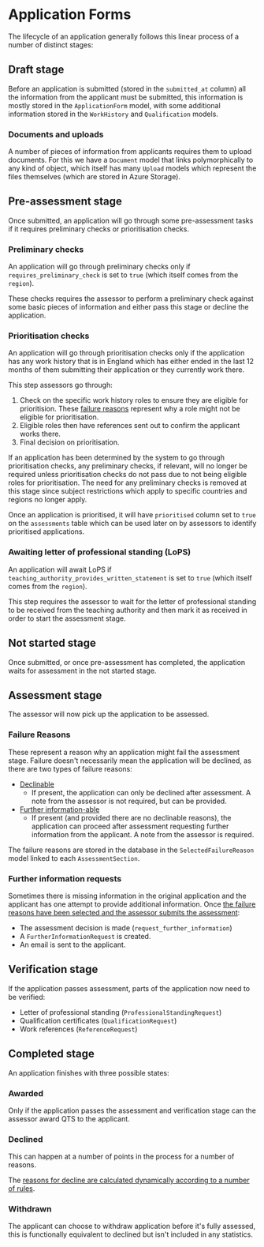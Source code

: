 # Application Forms

The lifecycle of an application generally follows this linear process of a number of distinct stages:

## Draft stage

Before an application is submitted (stored in the `submitted_at` column) all the information from the applicant must be submitted, this information is mostly stored in the `ApplicationForm` model, with some additional information stored in the `WorkHistory` and `Qualification` models.

### Documents and uploads

A number of pieces of information from applicants requires them to upload documents. For this we have a `Document` model that links polymorphically to any kind of object, which itself has many `Upload` models which represent the files themselves (which are stored in Azure Storage).

## Pre-assessment stage

Once submitted, an application will go through some pre-assessment tasks if it requires preliminary checks or prioritisation checks.

### Preliminary checks

An application will go through preliminary checks only if `requires_preliminary_check` is set to `true` (which itself comes from the `region`).

These checks requires the assessor to perform a preliminary check against some basic pieces of information and either pass this stage or decline the application.

### Prioritisation checks

An application will go through prioritisation checks only if the application has any work history that is in England which has either ended in the last 12 months of them submitting their application or they currently work there.

This step assessors go through:

1. Check on the specific work history roles to ensure they are eligible for prioritision. These [failure reasons](https://github.com/DFE-Digital/apply-for-qualified-teacher-status/blob/076de2dfb1fab8583df6dd9222eb19f50d6f2a9a/app/lib/failure_reasons.rb#L96) represent why a role might not be eligible for prioritisation.
2. Eligible roles then have references sent out to confirm the applicant works there.
3. Final decision on prioritisation.

If an application has been determined by the system to go through prioritisation checks, any preliminary checks, if relevant, will no longer be required unless prioritisation checks do not pass due to not being eligible roles for prioritisation. The need for any preliminary checks is removed at this stage since subject restrictions which apply to specific countries and regions no longer apply.

Once an application is prioritised, it will have `prioritised` column set to `true` on the `assessments` table which can be used later on by assessors to identify prioritised applications.

### Awaiting letter of professional standing (LoPS)

An application will await LoPS if `teaching_authority_provides_written_statement` is set to `true` (which itself comes from the `region`).

This step requires the assessor to wait for the letter of professional standing to be received from the teaching authority and then mark it as received in order to start the assessment stage.

## Not started stage

Once submitted, or once pre-assessment has completed, the application waits for assessment in the not started stage.

## Assessment stage

The assessor will now pick up the application to be assessed.

### Failure Reasons

These represent a reason why an application might fail the assessment stage. Failure doesn't necessarily mean the application will be declined, as there are two types of failure reasons:

- [Declinable](https://github.com/DFE-Digital/apply-for-qualified-teacher-status/blob/076de2dfb1fab8583df6dd9222eb19f50d6f2a9a/app/lib/failure_reasons.rb#L4)
  - If present, the application can only be declined after assessment. A note from the assessor is not required, but can be provided.
- [Further information-able](https://github.com/DFE-Digital/apply-for-qualified-teacher-status/blob/076de2dfb1fab8583df6dd9222eb19f50d6f2a9a/app/lib/failure_reasons.rb#L35)
  - If present (and provided there are no declinable reasons), the application can proceed after assessment requesting further information from the applicant. A note from the assessor is required.

The failure reasons are stored in the database in the `SelectedFailureReason` model linked to each `AssessmentSection`.

### Further information requests

Sometimes there is missing information in the original application and the applicant has one attempt to provide additional information. Once [the failure reasons have been selected and the assessor submits the assessment](https://github.com/DFE-Digital/apply-for-qualified-teacher-status/blob/main/app/services/request_further_information.rb):

- The assessment decision is made (`request_further_information`)
- A `FurtherInformationRequest` is created.
- An email is sent to the applicant.

## Verification stage

If the application passes assessment, parts of the application now need to be verified:

- Letter of professional standing (`ProfessionalStandingRequest`)
- Qualification certificates (`QualificationRequest`)
- Work references (`ReferenceRequest`)

## Completed stage

An application finishes with three possible states:

### Awarded

Only if the application passes the assessment and verification stage can the assessor award QTS to the applicant.

### Declined

This can happen at a number of points in the process for a number of reasons.

The [reasons for decline are calculated dynamically according to a number of rules](https://github.com/DFE-Digital/apply-for-qualified-teacher-status/blob/bb31e57ae604e8465438b67f86b216e644ec99bd/app/view_objects/teacher_interface/application_form_view_object.rb#L68).

### Withdrawn

The applicant can choose to withdraw application before it's fully assessed, this is functionally equivalent to declined but isn't included in any statistics.
